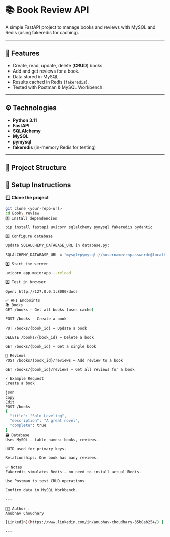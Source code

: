 # 📚 Book Review API

A simple FastAPI project to manage books and reviews with MySQL and Redis (using fakeredis for caching).

---

## 🚀 Features

- Create, read, update, delete (**CRUD**) books.
- Add and get reviews for a book.
- Data stored in MySQL.
- Results cached in Redis (`fakeredis`).
- Tested with Postman & MySQL Workbench.

---

## ⚙️ Technologies

- **Python 3.11**
- **FastAPI**
- **SQLAlchemy**
- **MySQL**
- **pymysql**
- **fakeredis** (in-memory Redis for testing)

---

## 📁 Project Structure


## 🔑 Setup Instructions

1️⃣ **Clone the project**

```bash
git clone <your-repo-url>
cd Book\ review
2️⃣ Install dependencies

pip install fastapi uvicorn sqlalchemy pymysql fakeredis pydantic

3️⃣ Configure database

Update SQLALCHEMY_DATABASE_URL in database.py:

SQLALCHEMY_DATABASE_URL = "mysql+pymysql://<username>:<password>@localhost:3306/book_review_db"

4️⃣ Start the server

uvicorn app.main:app --reload

5️⃣ Test in browser

Open: http://127.0.0.1:8000/docs

✅ API Endpoints
📚 Books
GET /books — Get all books (uses cache)

POST /books — Create a book

PUT /books/{book_id} — Update a book

DELETE /books/{book_id} — Delete a book

GET /books/{book_id} — Get a single book

📝 Reviews
POST /books/{book_id}/reviews — Add review to a book

GET /books/{book_id}/reviews — Get all reviews for a book

⚡ Example Request
Create a book

json
Copy
Edit
POST /books
{
  "title": "Solo Leveling",
  "description": "A great novel",
  "complete": true
}
🗃️ Database
Uses MySQL — table names: books, reviews.

UUID used for primary keys.

Relationships: One book has many reviews.

✅ Notes
Fakeredis simulates Redis — no need to install actual Redis.

Use Postman to test CRUD operations.

Confirm data in MySQL Workbench.

---

👨‍💻 Author :
Anubhav Choudhary

[LinkedIn](https://www.linkedin.com/in/anubhav-choudhary-35b8ab254/) | [GitHub](https://github.com/ANUBHAV0112)

---
